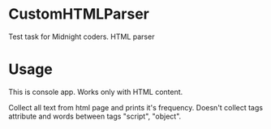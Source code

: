 # CustomHTMLParser
Test task for Midnight coders. HTML parser

# Usage
This is console app. Works only with HTML content.

Collect all text from html page and prints it's frequency. Doesn't collect tags attribute and words between tags "script", "object".
